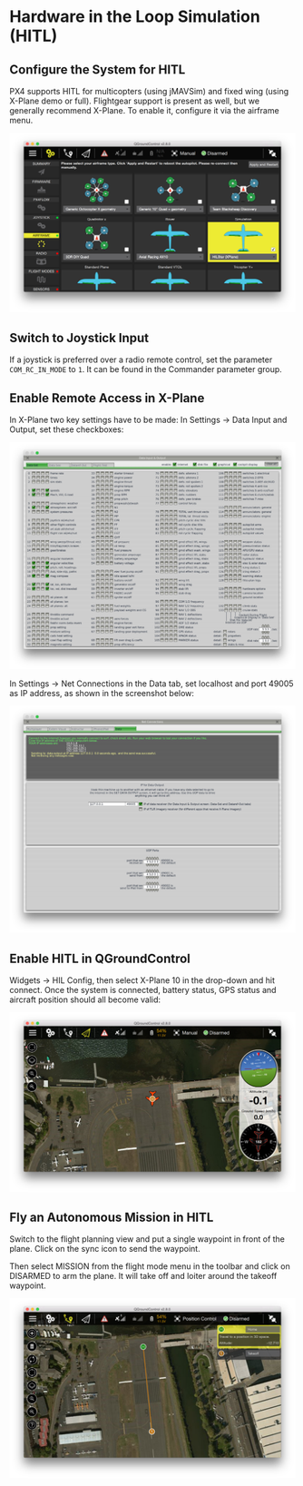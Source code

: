 # Hardware in the Loop Simulation (HITL)


## Configure the System for HITL

PX4 supports HITL for multicopters (using jMAVSim) and fixed wing (using X-Plane demo or full). Flightgear support is present as well, but we generally recommend X-Plane. To enable it, configure it via the airframe menu.

![](images/gcs/qgc_hil_config.png)

## Switch to Joystick Input

If a joystick is preferred over a radio remote control, set the parameter `COM_RC_IN_MODE` to `1`. It can be found in the Commander parameter group.

## Enable Remote Access in X-Plane

In X-Plane two key settings have to be made: In Settings -> Data Input and Output, set these checkboxes:

![](images/gcs/xplane_data_config.png)

In Settings -> Net Connections in the Data tab, set localhost and port 49005 as IP address, as shown in the screenshot below:

![](images/gcs/xplane_net_config.png)

## Enable HITL in QGroundControl

Widgets -> HIL Config, then select X-Plane 10 in the drop-down and hit connect. Once the system is connected, battery status, GPS status and aircraft position should all become valid:

![](images/gcs/qgc_sim_run.png)

## Fly an Autonomous Mission in HITL

Switch to the flight planning view and put a single waypoint in front of the plane. Click on the sync icon to send the waypoint.

Then select MISSION from the flight mode menu in the toolbar and click on DISARMED to arm the plane. It will take off and loiter around the takeoff waypoint.

![](images/gcs/qgc_sim_mission.png)
